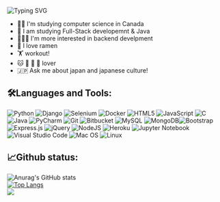 ![Typing SVG](https://readme-typing-svg.demolab.com/?lines=Thank+you+for+vising+my+github!)
- ✍🏻 I'm studying computer science in Canada
- 📆 I am studying Full-Stack developemnt & Java
- 👨🏻‍💻 I'm more interested in backend develpment
- 🍜 I love ramen
- 🏋️ workout!
- 🐱 🍜 🍣 🍙 lover
- 🇯🇵 Ask me about japan and japanese culture!
## 🛠️Languages and Tools:
![Python](https://img.shields.io/badge/python-3670A0?style=for-the-badge&logo=python&logoColor=ffdd54)
![Django](https://img.shields.io/badge/django-%23092E20.svg?style=for-the-badge&logo=django&logoColor=white)
![Selenium](https://img.shields.io/badge/-selenium-%43B02A?style=for-the-badge&logo=selenium&logoColor=white)
![Docker](https://img.shields.io/badge/docker-%230db7ed.svg?style=for-the-badge&logo=docker&logoColor=white)
![HTML5](https://img.shields.io/badge/html5-%23E34F26.svg?style=for-the-badge&logo=html5&logoColor=white)
![JavaScript](https://img.shields.io/badge/javascript-%23323330.svg?style=for-the-badge&logo=javascript&logoColor=%23F7DF1E)
![C](https://img.shields.io/badge/c-%2300599C.svg?style=for-the-badge&logo=c&logoColor=white)
![Java](https://img.shields.io/badge/java-%23ED8B00.svg?style=for-the-badge&logo=java&logoColor=white)
![PyCharm](https://img.shields.io/badge/pycharm-143?style=for-the-badge&logo=pycharm&logoColor=black&color=black&labelColor=green)
![Git](https://img.shields.io/badge/git-%23F05033.svg?style=for-the-badge&logo=git&logoColor=white)
![Bitbucket](https://img.shields.io/badge/bitbucket-%230047B3.svg?style=for-the-badge&logo=bitbucket&logoColor=white)
![MySQL](https://img.shields.io/badge/mysql-%2300f.svg?style=for-the-badge&logo=mysql&logoColor=white)
![MongoDB](https://img.shields.io/badge/MongoDB-%234ea94b.svg?style=for-the-badge&logo=mongodb&logoColor=white)![Bootstrap](https://img.shields.io/badge/bootstrap-%23563D7C.svg?style=for-the-badge&logo=bootstrap&logoColor=white)
![Express.js](https://img.shields.io/badge/express.js-%23404d59.svg?style=for-the-badge&logo=express&logoColor=%2361DAFB)
![jQuery](https://img.shields.io/badge/jquery-%230769AD.svg?style=for-the-badge&logo=jquery&logoColor=white)
![NodeJS](https://img.shields.io/badge/node.js-6DA55F?style=for-the-badge&logo=node.js&logoColor=white)
![Heroku](https://img.shields.io/badge/heroku-%23430098.svg?style=for-the-badge&logo=heroku&logoColor=white)
![Jupyter Notebook](https://img.shields.io/badge/jupyter-%23FA0F00.svg?style=for-the-badge&logo=jupyter&logoColor=white)
![Visual Studio Code](https://img.shields.io/badge/Visual%20Studio%20Code-0078d7.svg?style=for-the-badge&logo=visual-studio-code&logoColor=white)
![Mac OS](https://img.shields.io/badge/mac%20os-000000?style=for-the-badge&logo=macos&logoColor=F0F0F0)
![Linux](https://img.shields.io/badge/Linux-FCC624?style=for-the-badge&logo=linux&logoColor=black)

## 📈Github status:
![Anurag's GitHub stats](https://github-readme-stats.vercel.app/api?username=tIcers&show_icons=true&theme=github_dark)<br />
[![Top Langs](https://github-readme-stats.vercel.app/api/top-langs/?username=tIcers&layout=compact)](https://github.com/anuraghazra/github-readme-stats)<br />
![](https://komarev.com/ghpvc/?username=tIcers&style=for-the-badge)

<!---
tIcers/tIcers is a ✨ special ✨ repository because its `README.md` (this file) appears on your GitHub profile.
You can click the Preview link to take a look at your changes.
--->
